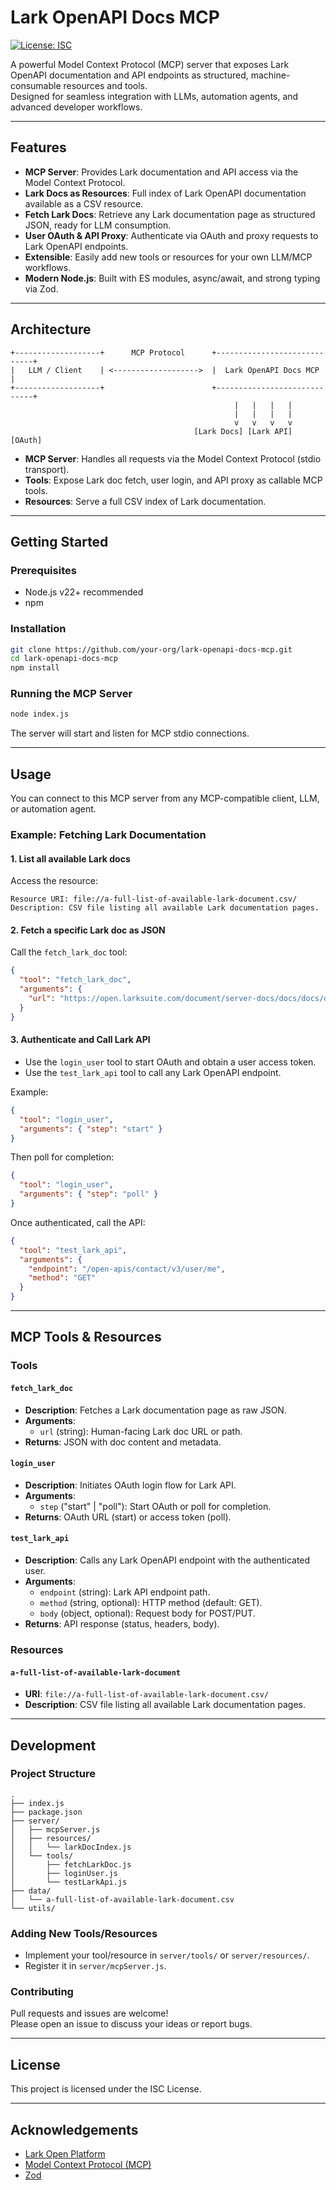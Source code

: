# Lark OpenAPI Docs MCP

[![License: ISC](https://img.shields.io/badge/License-ISC-blue.svg)](LICENSE)

A powerful Model Context Protocol (MCP) server that exposes Lark OpenAPI documentation and API endpoints as structured, machine-consumable resources and tools.  
Designed for seamless integration with LLMs, automation agents, and advanced developer workflows.

---

## Features

- **MCP Server**: Provides Lark documentation and API access via the Model Context Protocol.
- **Lark Docs as Resources**: Full index of Lark OpenAPI documentation available as a CSV resource.
- **Fetch Lark Docs**: Retrieve any Lark documentation page as structured JSON, ready for LLM consumption.
- **User OAuth & API Proxy**: Authenticate via OAuth and proxy requests to Lark OpenAPI endpoints.
- **Extensible**: Easily add new tools or resources for your own LLM/MCP workflows.
- **Modern Node.js**: Built with ES modules, async/await, and strong typing via Zod.

---

## Architecture

```
+-------------------+      MCP Protocol      +-----------------------------+
|   LLM / Client    | <------------------->  |  Lark OpenAPI Docs MCP      |
+-------------------+                        +-----------------------------+
                                                  |   |   |   |
                                                  |   |   |   |
                                                  v   v   v   v
                                         [Lark Docs] [Lark API] [OAuth]
```

- **MCP Server**: Handles all requests via the Model Context Protocol (stdio transport).
- **Tools**: Expose Lark doc fetch, user login, and API proxy as callable MCP tools.
- **Resources**: Serve a full CSV index of Lark documentation.

---

## Getting Started

### Prerequisites

- Node.js v22+ recommended
- npm

### Installation

```bash
git clone https://github.com/your-org/lark-openapi-docs-mcp.git
cd lark-openapi-docs-mcp
npm install
```

### Running the MCP Server

```bash
node index.js
```

The server will start and listen for MCP stdio connections.

---

## Usage

You can connect to this MCP server from any MCP-compatible client, LLM, or automation agent.

### Example: Fetching Lark Documentation

#### 1. List all available Lark docs

Access the resource:

```
Resource URI: file://a-full-list-of-available-lark-document.csv/
Description: CSV file listing all available Lark documentation pages.
```

#### 2. Fetch a specific Lark doc as JSON

Call the `fetch_lark_doc` tool:

```json
{
  "tool": "fetch_lark_doc",
  "arguments": {
    "url": "https://open.larksuite.com/document/server-docs/docs/docs/docx-v1/document/list"
  }
}
```

#### 3. Authenticate and Call Lark API

- Use the `login_user` tool to start OAuth and obtain a user access token.
- Use the `test_lark_api` tool to call any Lark OpenAPI endpoint.

Example:

```json
{
  "tool": "login_user",
  "arguments": { "step": "start" }
}
```

Then poll for completion:

```json
{
  "tool": "login_user",
  "arguments": { "step": "poll" }
}
```

Once authenticated, call the API:

```json
{
  "tool": "test_lark_api",
  "arguments": {
    "endpoint": "/open-apis/contact/v3/user/me",
    "method": "GET"
  }
}
```

---

## MCP Tools & Resources

### Tools

#### `fetch_lark_doc`

- **Description**: Fetches a Lark documentation page as raw JSON.
- **Arguments**:
  - `url` (string): Human-facing Lark doc URL or path.
- **Returns**: JSON with doc content and metadata.

#### `login_user`

- **Description**: Initiates OAuth login flow for Lark API.
- **Arguments**:
  - `step` ("start" | "poll"): Start OAuth or poll for completion.
- **Returns**: OAuth URL (start) or access token (poll).

#### `test_lark_api`

- **Description**: Calls any Lark OpenAPI endpoint with the authenticated user.
- **Arguments**:
  - `endpoint` (string): Lark API endpoint path.
  - `method` (string, optional): HTTP method (default: GET).
  - `body` (object, optional): Request body for POST/PUT.
- **Returns**: API response (status, headers, body).

### Resources

#### `a-full-list-of-available-lark-document`

- **URI**: `file://a-full-list-of-available-lark-document.csv/`
- **Description**: CSV file listing all available Lark documentation pages.

---

## Development

### Project Structure

```
.
├── index.js
├── package.json
├── server/
│   ├── mcpServer.js
│   ├── resources/
│   │   └── larkDocIndex.js
│   └── tools/
│       ├── fetchLarkDoc.js
│       ├── loginUser.js
│       └── testLarkApi.js
├── data/
│   └── a-full-list-of-available-lark-document.csv
└── utils/
```

### Adding New Tools/Resources

- Implement your tool/resource in `server/tools/` or `server/resources/`.
- Register it in `server/mcpServer.js`.

### Contributing

Pull requests and issues are welcome!  
Please open an issue to discuss your ideas or report bugs.

---

## License

This project is licensed under the ISC License.

---

## Acknowledgements

- [Lark Open Platform](https://open.larksuite.com/)
- [Model Context Protocol (MCP)](https://github.com/modelcontextprotocol)
- [Zod](https://github.com/colinhacks/zod)
